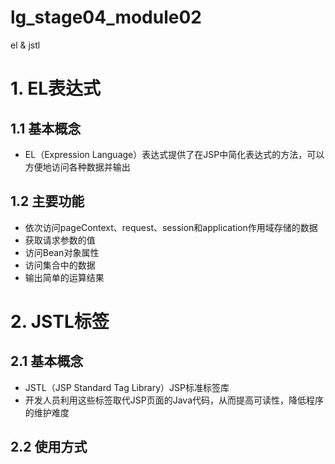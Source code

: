 # lg_stage04_module02
el &amp; jstl

# 1. EL表达式

## 1.1 基本概念
* EL（Expression Language）表达式提供了在JSP中简化表达式的方法，可以方便地访问各种数据并输出

## 1.2 主要功能
* 依次访问pageContext、request、session和application作用域存储的数据
* 获取请求参数的值
* 访问Bean对象属性
* 访问集合中的数据
* 输出简单的运算结果


# 2. JSTL标签

## 2.1 基本概念
* JSTL（JSP Standard Tag Library）JSP标准标签库
* 开发人员利用这些标签取代JSP页面的Java代码，从而提高可读性，降低程序的维护难度

## 2.2 使用方式

```jsp


```
